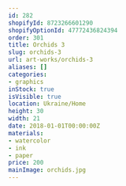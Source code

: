 ```yaml
---
id: 282
shopifyId: 8723266601290
shopifyOptionId: 47772436824394
order: 301
title: Orchids 3
slug: orchids-3
url: art-works/orchids-3
aliases: []
categories:
- graphics
inStock: true
isVisible: true
location: Ukraine/Home
height: 30
width: 21
date: 2018-01-01T00:00:00Z
materials:
- watercolor
- ink
- paper
price: 200
mainImage: orchids.jpg
---
```

